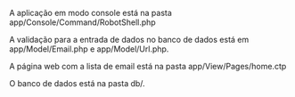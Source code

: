A aplicação em modo console está na pasta app/Console/Command/RobotShell.php

A validação para a entrada de dados no banco de dados está em app/Model/Email.php e app/Model/Url.php.

A página web com a lista de email está na pasta app/View/Pages/home.ctp

O banco de dados está na pasta db/.